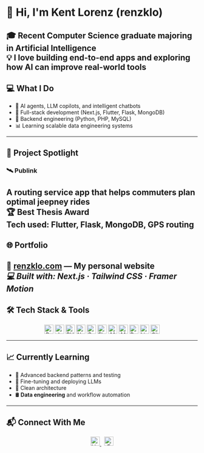 # 👋 Hi, I'm Kent Lorenz (renzklo)
🎓 Recent Computer Science graduate majoring in Artificial Intelligence  
💡 I love building end-to-end apps and exploring how AI can improve real-world tools
---
## 💻 What I Do
- 🤖 AI agents, LLM copilots, and intelligent chatbots  
- 🧩 Full-stack development (Next.js, Flutter, Flask, MongoDB)  
- 🧠 Backend engineering (Python, PHP, MySQL)  
- 📊 Learning scalable data engineering systems  
---
## 🚀 Project Spotlight
### 🛰️ Publink  
A routing service app that helps commuters plan optimal jeepney rides  
🏆 **Best Thesis Award**  
Tech used: Flutter, Flask, MongoDB, GPS routing
---
## 🌐 Portfolio
📍 [**renzklo.com**](https://renzklo.com) — My personal website  
*💻 Built with: Next.js · Tailwind CSS · Framer Motion*
---

## 🛠️ Tech Stack & Tools

<div align="center">
  <img src="https://cdn.jsdelivr.net/gh/devicons/devicon/icons/python/python-original.svg" style="height: 24px; width: 24px;" alt="Python" />
  <img src="https://cdn.jsdelivr.net/gh/devicons/devicon/icons/javascript/javascript-original.svg" style="height: 24px; width: 24px;" alt="JavaScript" />
  <img src="https://cdn.jsdelivr.net/gh/devicons/devicon/icons/php/php-original.svg" style="height: 24px; width: 24px;" alt="PHP" />
  <img src="https://cdn.jsdelivr.net/gh/devicons/devicon/icons/nextjs/nextjs-original.svg" style="height: 24px; width: 24px;" alt="Next.js" />
  <img src="https://cdn.jsdelivr.net/gh/devicons/devicon/icons/react/react-original.svg" style="height: 24px; width: 24px;" alt="React" />
  <img src="https://cdn.jsdelivr.net/gh/devicons/devicon/icons/flutter/flutter-original.svg" style="height: 24px; width: 24px;" alt="Flutter" />
  <img src="https://cdn.jsdelivr.net/gh/devicons/devicon/icons/mysql/mysql-original.svg" style="height: 24px; width: 24px;" alt="MySQL" />
  <img src="https://cdn.jsdelivr.net/gh/devicons/devicon/icons/mongodb/mongodb-original.svg" style="height: 24px; width: 24px;" alt="MongoDB" />
  <img src="https://cdn.jsdelivr.net/gh/devicons/devicon/icons/docker/docker-original.svg" style="height: 24px; width: 24px;" alt="Docker" />
  <img src="https://cdn.jsdelivr.net/gh/devicons/devicon/icons/linux/linux-original.svg" style="height: 24px; width: 24px;" alt="Linux" />
  <img src="https://cdn.jsdelivr.net/gh/devicons/devicon/icons/git/git-original.svg" style="height: 24px; width: 24px;" alt="Git" />
</div>

---
## 📈 Currently Learning
- 🔧 Advanced backend patterns and testing  
- 🧠 Fine-tuning and deploying LLMs  
- 🧱 Clean architecture  
- 🛢️ **Data engineering** and workflow automation  
---
## 📬 Connect With Me
<p align="center">
  <a href="https://www.linkedin.com/in/renzklo" target="_blank">
    <img src="https://cdn.jsdelivr.net/gh/devicons/devicon/icons/linkedin/linkedin-original.svg" style="height: 24px; width: 24px;" alt="LinkedIn"/>
  </a>
  &nbsp;
<a href="mailto:youremail@example.com">
  <img src="https://upload.wikimedia.org/wikipedia/commons/4/4e/Mail_%28iOS%29.svg" style="height: 24px; width: 24px;" alt="Email" />
</a>
</p>
